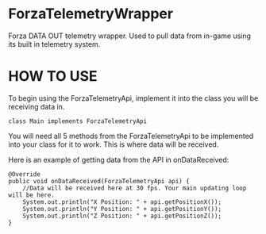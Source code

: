 # ForzaTelemetryWrapper
Forza DATA OUT telemetry wrapper. Used to pull data from in-game using its built in telemetry system.

# HOW TO USE

To begin using the ForzaTelemetryApi, implement it into the class you will be receiving data in.

    class Main implements ForzaTelemetryApi

You will need all 5 methods from the ForzaTelemetryApi to be implemented into your class for it to work. This is where data will be received.

Here is an example of getting data from the API in onDataReceived:

    @Override
    public void onDataReceived(ForzaTelemetryApi api) {
        //Data will be received here at 30 fps. Your main updating loop will be here.
        System.out.println("X Position: " + api.getPositionX());
        System.out.println("Y Position: " + api.getPositionY());
        System.out.println("Z Position: " + api.getPositionZ());
    }

